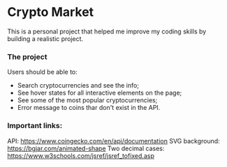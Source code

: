 
# Crypto Market 

This is a personal project that helped me improve my coding skills by building a realistic project. 



### The project

Users should be able to:

- Search cryptocurrencies and see the info;
- See hover states for all interactive elements on the page;
- See some of the most popular cryptocurrencies;
- Error message to coins thar don't exist in the API. 


### Important links: 

API: https://www.coingecko.com/en/api/documentation 
SVG background: https://bgjar.com/animated-shape 
Two decimal cases: https://www.w3schools.com/jsref/jsref_tofixed.asp 


